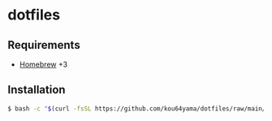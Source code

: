 # dotfiles

## Requirements

- [Homebrew](https://brew.sh) +3

## Installation

```bash
$ bash -c "$(curl -fsSL https://github.com/kou64yama/dotfiles/raw/main/install.sh)"
```
